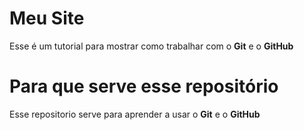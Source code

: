 # Meu Site 
Esse é um tutorial para mostrar como trabalhar com o **Git** e o **GitHub**

# Para que serve esse repositório
Esse repositorio serve para aprender a usar o **Git** e o **GitHub**